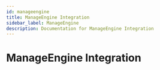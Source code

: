 ```yaml
---
id: manageengine
title: ManageEngine Integration
sidebar_label: ManageEngine
description: Documentation for ManageEngine Integration
---
```


# ManageEngine Integration
